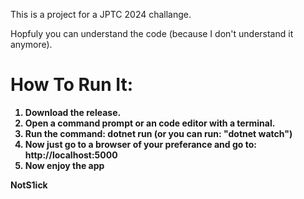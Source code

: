 This is a project for a JPTC 2024 challange.

Hopfuly you can understand the code (because I don't understand it anymore).

<h1><b>How To Run It:<b/></h1>

1. Download the release.
2. Open a command prompt or an code editor with a terminal.
3. Run the command: dotnet run (or you can run: "dotnet watch")
4. Now just go to a browser of your preferance and go to: http://localhost:5000
5. Now enjoy the app

NotS1ick
